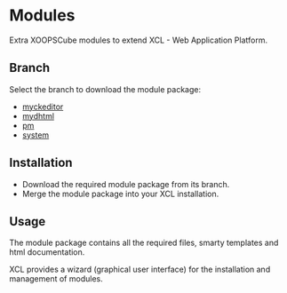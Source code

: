 # Modules
Extra XOOPSCube modules to extend XCL - Web Application Platform.

## Branch

Select the branch to download the module package:

* <a href="https://github.com/xoopscube/modules/tree/myckeditor" target="_blank">myckeditor</a>
* <a href="https://github.com/xoopscube/modules/tree/mydhtml" target="_blank">mydhtml</a>
* <a href="https://github.com/xoopscube/modules/tree/pm" target="_blank">pm</a>
* <a href="https://github.com/xoopscube/modules/tree/system" target="_blank">system</a>

## Installation

* Download the required module package from its branch.
* Merge the module package into your XCL installation.

## Usage

The module package contains all the required files, smarty templates and html documentation.

XCL provides a wizard (graphical user interface) for the installation and management of modules. 
